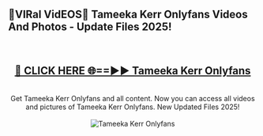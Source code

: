 <h2>🔴VIRal VidEOS🔴 Tameeka Kerr Onlyfans Videos And Photos - Update Files 2025!</h2>
<br>
<div align="center">
<h2><a href="https://virallinks.top/odZfE0" rel="nofollow">🔴 CLICK HERE 🌐==►► Tameeka Kerr Onlyfans</a></h2>
<br>
Get Tameeka Kerr Onlyfans and all content. Now you can access all videos and pictures of Tameeka Kerr Onlyfans. New Updated Files 2025!
<br>
<br>
<a href="https://virallinks.top/odZfE0" rel="nofollow" data-target="animated-image.originalLink"><img src="https://i.imgur.com/dJHk4Zq.gif)" alt="Tameeka Kerr Onlyfans" style="max-width: 100%; display: inline-block;" data-target="animated-image.originalImage"></a>
</div>
<br>
